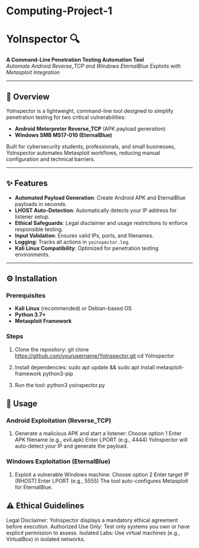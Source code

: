 # Computing-Project-1
# YoInspector 🔍
**A Command-Line Penetration Testing Automation Tool**  
*Automate Android Reverse_TCP and Windows EternalBlue Exploits with Metasploit Integration*

---

## 📖 Overview
YoInspector is a lightweight, command-line tool designed to simplify penetration testing for two critical vulnerabilities:  
- **Android Meterpreter Reverse_TCP** (APK payload generation)  
- **Windows SMB MS17-010 (EternalBlue)**  

Built for cybersecurity students, professionals, and small businesses, YoInspector automates Metasploit workflows, reducing manual configuration and technical barriers.

---

## ✨ Features
- **Automated Payload Generation**: Create Android APK and EternalBlue payloads in seconds.
- **LHOST Auto-Detection**: Automatically detects your IP address for listener setup.
- **Ethical Safeguards**: Legal disclaimer and usage restrictions to enforce responsible testing.
- **Input Validation**: Ensures valid IPs, ports, and filenames.
- **Logging**: Tracks all actions in `yoinspector.log`.
- **Kali Linux Compatibility**: Optimized for penetration testing environments.

---

## ⚙️ Installation

### Prerequisites
- **Kali Linux** (recommended) or Debian-based OS
- **Python 3.7+**
- **Metasploit Framework**

### Steps
1. Clone the repository:
   git clone https://github.com/yourusername/YoInspector.git
   cd YoInspector

2. Install dependencies:
   sudo apt update && sudo apt install metasploit-framework python3-pip

3. Run the tool:
   python3 yoinspector.py

## 🚀 Usage
### Android Exploitation (Reverse_TCP)
1. Generate a malicious APK and start a listener:
   Choose option 1
   Enter APK filename (e.g., evil.apk)
   Enter LPORT (e.g., 4444)
   YoInspector will auto-detect your IP and generate the payload.

### Windows Exploitation (EternalBlue)
1. Exploit a vulnerable Windows machine:
   Choose option 2
   Enter target IP (RHOST)
   Enter LPORT (e.g., 5555)
   The tool auto-configures Metasploit for EternalBlue.

## ⚠️ Ethical Guidelines
Legal Disclaimer: YoInspector displays a mandatory ethical agreement before execution.
Authorized Use Only: Test only systems you own or have explicit permission to assess.
Isolated Labs: Use virtual machines (e.g., VirtualBox) in isolated networks.
